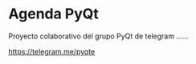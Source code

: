 # Agenda PyQt

Proyecto colaborativo del grupo PyQt de telegram  ......  

https://telegram.me/pyqte
